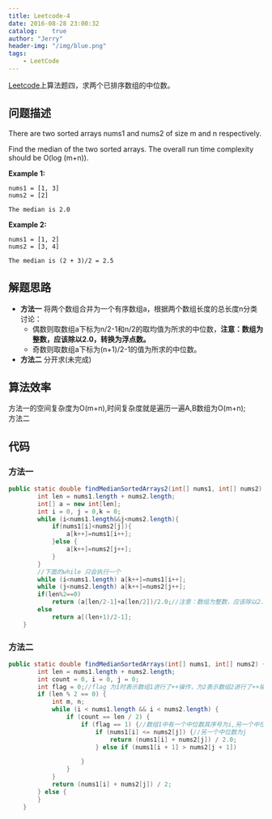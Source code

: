 ```yaml
---
title: Leetcode-4
date: 2016-08-28 23:00:32
catalog:    true
author: "Jerry"
header-img: "/img/blue.png"
tags: 
    - LeetCode
---
```


[Leetcode](https://leetcode.com/problems/median-of-two-sorted-arrays/)上算法题四，求两个已排序数组的中位数。

## 问题描述

There are two sorted arrays nums1 and nums2 of size m and n respectively.

Find the median of the two sorted arrays. The overall run time complexity should be O(log (m+n)).

**Example 1:**
```
nums1 = [1, 3]
nums2 = [2]

The median is 2.0
```

**Example 2:**
```
nums1 = [1, 2]
nums2 = [3, 4]

The median is (2 + 3)/2 = 2.5
```

## 解题思路
* **方法一**  将两个数组合并为一个有序数组a，根据两个数组长度的总长度n分类讨论：
  * 偶数则取数组a下标为n/2-1和n/2的取均值为所求的中位数，**注意：数组为整数，应该除以2.0，转换为浮点数。**
  * 奇数则取数组a下标为(n+1)/2-1的值为所求的中位数。
* **方法二** 分开求(未完成)

## 算法效率
方法一的空间复杂度为O(m+n),时间复杂度就是遍历一遍A,B数组为O(m+n);<br>
方法二


## 代码

### 方法一

```java
public static double findMedianSortedArrays2(int[] nums1, int[] nums2) {
        int len = nums1.length + nums2.length;
        int[] a = new int[len];
        int i = 0, j = 0,k = 0;
        while (i<nums1.length&&j<nums2.length){
            if(nums1[i]<nums2[j]){
                a[k++]=nums1[i++];
            }else {
                a[k++]=nums2[j++];
            }
        }
        //下面的while 只会执行一个
        while (i<nums1.length) a[k++]=nums1[i++];
        while (j<nums2.length) a[k++]=nums2[j++];
        if(len%2==0)
            return (a[len/2-1]+a[len/2])/2.0;//注意：数组为整数，应该除以2.0
        else
            return a[(len+1)/2-1];
    }
```


### 方法二

```java
public static double findMedianSortedArrays(int[] nums1, int[] nums2) {
        int len = nums1.length + nums2.length;
        int count = 0, i = 0, j = 0;
        int flag = 0;//flag 为1时表示数组1进行了++操作，为2表示数组2进行了++操作
        if (len % 2 == 0) {
            int m, n;
            while (i < nums1.length && i < nums2.length) {
                if (count == len / 2) {
                    if (flag == 1) {//数组1中有一个中位数其序号为i,另一个中位数序号可能为i+1,j,j+1中的一个
                        if (nums1[i] <= nums2[j]) {//另一个中位数为j
                            return (nums1[i] + nums2[j]) / 2.0;
                        } else if (nums1[i + 1] > nums2[j + 1])

                    }
                }
            }
            return (nums1[i] + nums2[j]) / 2;
        } else {
        }
    }
```